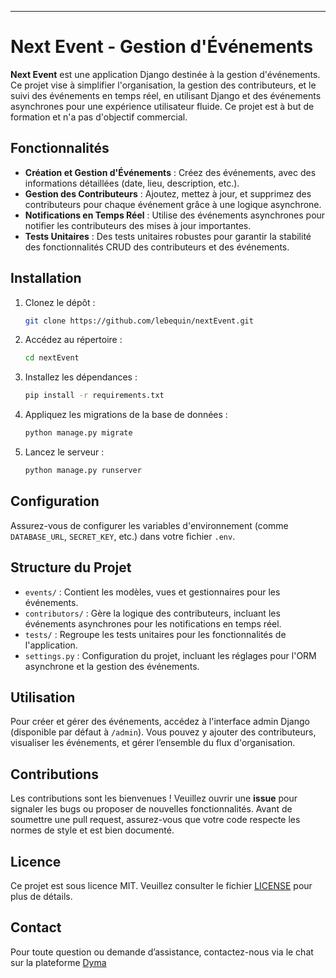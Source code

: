 ---

# Next Event - Gestion d'Événements

**Next Event** est une application Django destinée à la gestion d'événements. Ce projet vise à simplifier l'organisation, la gestion des contributeurs, et le suivi des événements en temps réel, en utilisant Django et des événements asynchrones pour une expérience utilisateur fluide. 
Ce projet est à but de formation et n'a pas d'objectif commercial.

## Fonctionnalités

- **Création et Gestion d'Événements** : Créez des événements, avec des informations détaillées (date, lieu, description, etc.).
- **Gestion des Contributeurs** : Ajoutez, mettez à jour, et supprimez des contributeurs pour chaque événement grâce à une logique asynchrone.
- **Notifications en Temps Réel** : Utilise des événements asynchrones pour notifier les contributeurs des mises à jour importantes.
- **Tests Unitaires** : Des tests unitaires robustes pour garantir la stabilité des fonctionnalités CRUD des contributeurs et des événements.

## Installation

1. Clonez le dépôt :
   ```bash
   git clone https://github.com/lebequin/nextEvent.git
   ```
2. Accédez au répertoire :
   ```bash
   cd nextEvent
   ```
3. Installez les dépendances :
   ```bash
   pip install -r requirements.txt
   ```
4. Appliquez les migrations de la base de données :
   ```bash
   python manage.py migrate
   ```
5. Lancez le serveur :
   ```bash
   python manage.py runserver
   ```

## Configuration

Assurez-vous de configurer les variables d'environnement (comme `DATABASE_URL`, `SECRET_KEY`, etc.) dans votre fichier `.env`.

## Structure du Projet

- `events/` : Contient les modèles, vues et gestionnaires pour les événements.
- `contributors/` : Gère la logique des contributeurs, incluant les événements asynchrones pour les notifications en temps réel.
- `tests/` : Regroupe les tests unitaires pour les fonctionnalités de l'application.
- `settings.py` : Configuration du projet, incluant les réglages pour l'ORM asynchrone et la gestion des événements.

## Utilisation

Pour créer et gérer des événements, accédez à l'interface admin Django (disponible par défaut à `/admin`). Vous pouvez y ajouter des contributeurs, visualiser les événements, et gérer l’ensemble du flux d'organisation.

## Contributions

Les contributions sont les bienvenues ! Veuillez ouvrir une **issue** pour signaler les bugs ou proposer de nouvelles fonctionnalités. Avant de soumettre une pull request, assurez-vous que votre code respecte les normes de style et est bien documenté.

## Licence

Ce projet est sous licence MIT. Veuillez consulter le fichier [LICENSE](LICENSE) pour plus de détails.

## Contact

Pour toute question ou demande d’assistance, contactez-nous via le chat sur la plateforme [Dyma](https://dyma.fr)
